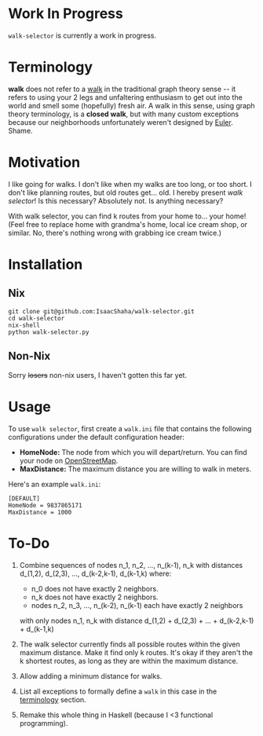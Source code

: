 # Work In Progress

`walk-selector` is currently a work in progress.

# Terminology

**walk** does not refer to a [walk](https://mathworld.wolfram.com/Walk.html) in the traditional graph theory sense -- it refers to using your 2 legs and unfaltering enthusiasm to get out into the world and smell some (hopefully) fresh air. A walk in this sense, using graph theory terminology, is a **closed walk**, but with many custom exceptions because our neighborhoods unfortunately weren't designed by [Euler](https://en.wikipedia.org/wiki/Leonhard_Euler#Graph_theory). Shame.

# Motivation

I like going for walks. I don't like when my walks are too long, or too short. I don't like planning routes, but old routes get... old. I hereby present _walk selector_!
Is this necessary? Absolutely not. Is anything necessary?

With walk selector, you can find k routes from your home to... your home! (Feel free to replace home with grandma's home, local ice cream shop, or similar. No, there's nothing wrong with grabbing ice cream twice.)

# Installation

## Nix

```
git clone git@github.com:IsaacShaha/walk-selector.git
cd walk-selector
nix-shell
python walk-selector.py
```

## Non-Nix

Sorry ~~losers~~ non-nix users, I haven't gotten this far yet.

# Usage

To use `walk selector`, first create a `walk.ini` file that contains the following configurations under the default configuration header:

- **HomeNode:** The node from which you will depart/return. You can find your node on [OpenStreetMap](https://www.openstreetmap.org/).
- **MaxDistance:** The maximum distance you are willing to walk in meters.

Here's an example `walk.ini`:

```
[DEFAULT]
HomeNode = 9837865171
MaxDistance = 1000
```

# To-Do

1. Combine sequences of nodes n_1, n_2, ..., n\_(k-1), n_k with distances d\_(1,2), d\_(2,3), ..., d\_(k-2,k-1), d\_(k-1,k) where:

   - n_0 does not have exactly 2 neighbors.
   - n_k does not have exactly 2 neighbors.
   - nodes n_2, n_3, ..., n\_(k-2), n\_(k-1) each have exactly 2 neighbors

   with only nodes n_1, n_k with distance d\_(1,2) + d\_(2,3) + ... + d\_(k-2,k-1) + d\_(k-1,k)

1. The walk selector currently finds all possible routes within the given maximum distance. Make it find only k routes. It's okay if they aren't the k shortest routes, as long as they are within the maximum distance.
1. Allow adding a minimum distance for walks.
1. List all exceptions to formally define a `walk` in this case in the [terminology](#terminology) section.
1. Remake this whole thing in Haskell (because I <3 functional programming).
